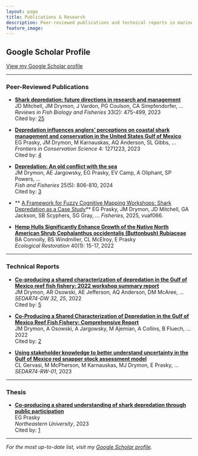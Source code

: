 ```yaml
---
layout: page
title: Publications & Research
description: Peer-reviewed publications and technical reports in marine ecology and human-wildlife conflict
feature_image: 
---
```


## Google Scholar Profile
[View my Google Scholar profile](https://scholar.google.com/citations?user=DRsdaYQAAAAJ&hl=en)

---

### Peer-Reviewed Publications

- **[Shark depredation: future directions in research and management](https://scholar.google.com/citations?view_op=view_citation&hl=en&user=DRsdaYQAAAAJ&citation_for_view=DRsdaYQAAAAJ:u-x6o8ySG0sC)**  
JD Mitchell, JM Drymon, J Vardon, PG Coulson, CA Simpfendorfer, ...  
*Reviews in Fish Biology and Fisheries* 33(2): 475-499, 2023  
Cited by: [25](https://scholar.google.com/scholar?oi=bibs&hl=en&oe=ASCII&cites=11887462180653059019)

- **[Depredation influences anglers' perceptions on coastal shark management and conservation in the United States Gulf of Mexico](https://scholar.google.com/citations?view_op=view_citation&hl=en&user=DRsdaYQAAAAJ&citation_for_view=DRsdaYQAAAAJ:9yKSN-GCB0IC)**  
EG Prasky, JM Drymon, M Karnauskas, AQ Anderson, SL Gibbs, ...  
*Frontiers in Conservation Science* 4: 1271223, 2023  
Cited by: [4](https://scholar.google.com/scholar?oi=bibs&hl=en&oe=ASCII&cites=13071448284169537442)

- **[Depredation: An old conflict with the sea](https://scholar.google.com/citations?view_op=view_citation&hl=en&user=DRsdaYQAAAAJ&citation_for_view=DRsdaYQAAAAJ:UeHWp8X0CEIC)**  
JM Drymon, AE Jargowsky, EG Prasky, EV Camp, A Oliphant, SP Powers, ...  
*Fish and Fisheries* 25(5): 806-810, 2024  
Cited by: [3](https://scholar.google.com/scholar?oi=bibs&hl=en&oe=ASCII&cites=11838007728757140266)

- ** [A Framework for Fuzzy Cognitive Mapping Workshops: Shark Depredation as a Case Study](https://scholar.google.com/citations?view_op=view_citation&hl=en&user=DRsdaYQAAAAJ&citation_for_view=DRsdaYQAAAAJ:Y0pCki6q_DkC)**
EG Prasky, JM Drymon, JD Mitchell, GA Jackson, SB Scyphers, SG Gray, ...
*Fisheries*, 2025, vuaf066.


- **[Hemp Hulls Significantly Enhance Growth of the Native North American Shrub Cephalanthus occidentalis (Buttonbush) Rubiaceae](https://scholar.google.com/citations?view_op=view_citation&hl=en&user=DRsdaYQAAAAJ&citation_for_view=DRsdaYQAAAAJ:u5HHmVD_uO8C)**  
BA Connolly, BS Windmiller, CL McElroy, E Prasky  
*Ecological Restoration* 40(1): 15-17, 2022

---

### Technical Reports

- **[Co-producing a shared characterization of depredation in the Gulf of Mexico reef fish fishery: 2022 workshop summary report](https://scholar.google.com/citations?view_op=view_citation&hl=en&user=DRsdaYQAAAAJ&citation_for_view=DRsdaYQAAAAJ:IjCSPb-OGe4C)**  
JM Drymon, AR Osowski, AE Jefferson, AQ Anderson, DM McAree, ...  
*SEDAR74-DW 32, 25*, 2022  
Cited by: [5](https://scholar.google.com/scholar?oi=bibs&hl=en&oe=ASCII&cites=17615368223208444327)

- **[Co-Producing a Shared Characterization of Depredation in the Gulf of Mexico Reef Fish Fishery: Comprehensive Report](https://scholar.google.com/citations?view_op=view_citation&hl=en&user=DRsdaYQAAAAJ&citation_for_view=DRsdaYQAAAAJ:d1gkVwhDpl0C)**  
JM Drymon, A Osowski, A Jargowsky, M Ajemian, A Collins, B Fluech, ...  
2022  
Cited by: [2](https://scholar.google.com/scholar?oi=bibs&hl=en&oe=ASCII&cites=3049211875762688319)

- **[Using stakeholder knowledge to better understand uncertainty in the Gulf of Mexico red snapper stock assessment model](https://scholar.google.com/citations?view_op=view_citation&hl=en&user=DRsdaYQAAAAJ&citation_for_view=DRsdaYQAAAAJ:Tyk-4Ss8FVUC)**  
CL Gervasi, M McPherson, M Karnauskas, MJ Drymon, E Prasky, ...  
*SEDAR74-RW-01*, 2023

---

### Thesis

- **[Co-producing a shared understanding of shark depredation through public participation](https://scholar.google.com/citations?view_op=view_citation&hl=en&user=DRsdaYQAAAAJ&citation_for_view=DRsdaYQAAAAJ:2osOgNQ5qMEC)**  
EG Prasky  
*Northeastern University*, 2023  
Cited by: [1](https://scholar.google.com/scholar?oi=bibs&hl=en&oe=ASCII&cites=16300285255224522258)

---

*For the most up-to-date list, visit my [Google Scholar profile](https://scholar.google.com/citations?user=DRsdaYQAAAAJ&hl=en).*

